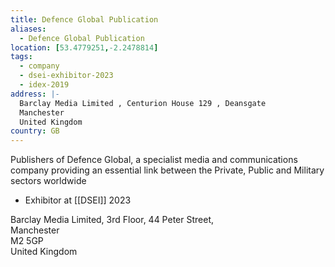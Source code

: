 ```yaml
---
title: Defence Global Publication
aliases:
  - Defence Global Publication
location: [53.4779251,-2.2478814]
tags:
  - company
  - dsei-exhibitor-2023
  - idex-2019
address: |-
  Barclay Media Limited , Centurion House 129 , Deansgate
  Manchester
  United Kingdom
country: GB
---
```


Publishers of Defence Global, a specialist media and communications company providing an essential link between the Private, Public and Military sectors worldwide

- Exhibitor at [[DSEI]] 2023

Barclay Media Limited, 3rd Floor, 44 Peter Street,  
Manchester  
M2 5GP  
United Kingdom





